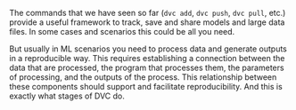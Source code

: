 The commands that we have seen so far (`dvc add`, `dvc push`, `dvc pull`,
etc.) provide a useful framework to track, save and share
models and large data files. In some cases and scenarios this could be
all you need.

But usually in ML scenarios you need to process data and generate
outputs in a reproducible way. This requires establishing a connection
between the data that are processed, the program that processes them,
the parameters of processing, and the outputs of the process. This
relationship between these components should support and facilitate
reproducibility. And this is exactly what stages of DVC do.
